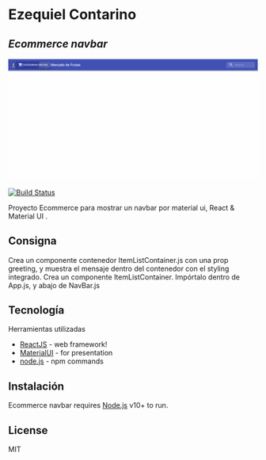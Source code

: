 # Ezequiel Contarino
## _Ecommerce navbar_

![Alt Text](https://github.com/econtarino/appNavbar/blob/main/project_navbar_2.gif?raw=true)

[![Build Status](https://travis-ci.org/joemccann/dillinger.svg?branch=master)](https://travis-ci.org/joemccann/dillinger)

Proyecto Ecommerce para mostrar un navbar por material ui,
React & Material UI .


## Consigna

Crea un componente contenedor ItemListContainer.js con una prop greeting, y muestra el mensaje dentro del contenedor con el styling integrado.
Crea un componente ItemListContainer. Impórtalo dentro de App.js, y abajo de NavBar.js



## Tecnología

Herramientas utilizadas

- [ReactJS] - web framework!
- [MaterialUI] - for presentation
- [node.js] - npm commands


## Instalación

Ecommerce navbar requires [Node.js](https://nodejs.org/) v10+ to run.

## License

MIT


[//]: # (These are reference links used in the body of this note and get stripped out when the markdown processor does its job. There is no need to format nicely because it shouldn't be seen. Thanks SO - http://stackoverflow.com/questions/4823468/store-comments-in-markdown-syntax)

   [MaterialUI]: <https://material-ui.com/es/>
   [node.js]: <http://nodejs.org>
   [ReactJS]: <http://reactjs.org>
